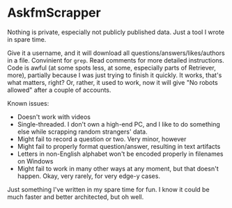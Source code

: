 # AskfmScrapper
Nothing is private, especially not publicly published data. Just a tool I wrote in spare time.

Give it a username, and it will download all questions/answers/likes/authors in a file. Convinient for `grep`. Read comments for more detailed instructions. Code is awful (at some spots less, at some, especially parts of Retriever, more), partially because I was just trying to finish it quickly. It works, that's what matters, right? Or, rather, it used to work, now it will give "No robots allowed" after a couple of accounts.


Known issues:
- Doesn't work with videos
- Single-threaded. I don't own a high-end PC, and I like to do something else while scrapping random strangers' data.
- Might fail to record a question or two. Very minor, however
- Might fail to properly format question/answer, resulting in text artifacts
- Letters in non-English alphabet won't be encoded properly in filenames on Windows
- Might fail to work in many other ways at any moment, but that doesn't happen. Okay, very rarely, for very edge-y cases.


Just something I've written in my spare time for fun. I know it could be much faster and better architected, but oh well.
